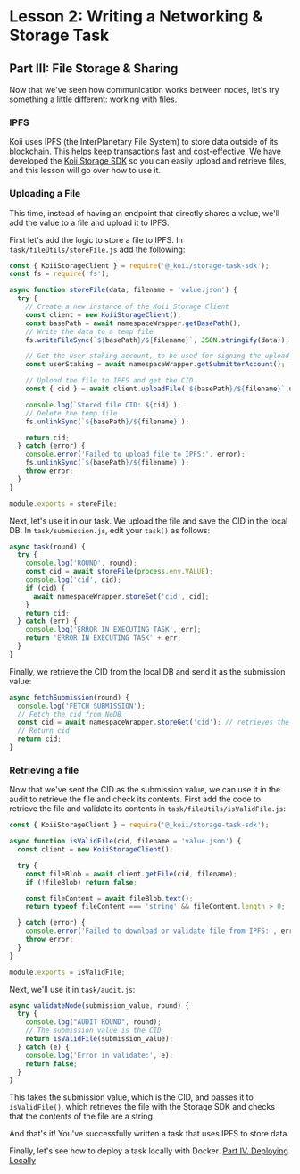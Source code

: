 # Lesson 2: Writing a Networking & Storage Task

## Part III: File Storage & Sharing

Now that we've seen how communication works between nodes, let's try something a little different: working with files.

### IPFS

Koii uses IPFS (the InterPlanetary File System) to store data outside of its blockchain. This helps keep transactions fast and cost-effective. We have developed the [Koii Storage SDK](https://www.npmjs.com/package/@_koii/storage-task-sdk) so you can easily upload and retrieve files, and this lesson will go over how to use it.

### Uploading a File

This time, instead of having an endpoint that directly shares a value, we'll add the value to a file and upload it to IPFS.

First let's add the logic to store a file to IPFS. In `task/fileUtils/storeFile.js` add the following:

```javascript
const { KoiiStorageClient } = require('@_koii/storage-task-sdk');
const fs = require('fs');

async function storeFile(data, filename = 'value.json') {
  try {
    // Create a new instance of the Koii Storage Client
    const client = new KoiiStorageClient();
    const basePath = await namespaceWrapper.getBasePath();
    // Write the data to a temp file
    fs.writeFileSync(`${basePath}/${filename}`, JSON.stringify(data));

    // Get the user staking account, to be used for signing the upload request
    const userStaking = await namespaceWrapper.getSubmitterAccount();

    // Upload the file to IPFS and get the CID
    const { cid } = await client.uploadFile(`${basePath}/${filename}`,userStaking);

    console.log(`Stored file CID: ${cid}`);
    // Delete the temp file
    fs.unlinkSync(`${basePath}/${filename}`);

    return cid;
  } catch (error) {
    console.error('Failed to upload file to IPFS:', error);
    fs.unlinkSync(`${basePath}/${filename}`);
    throw error;
  }
}

module.exports = storeFile;
```

Next, let's use it in our task. We upload the file and save the CID in the local DB. In `task/submission.js`, edit your `task()` as follows:

```javascript
async task(round) {
  try {
    console.log('ROUND', round);
    const cid = await storeFile(process.env.VALUE);
    console.log('cid', cid);
    if (cid) {
      await namespaceWrapper.storeSet('cid', cid);
    }
    return cid;
  } catch (err) {
    console.log('ERROR IN EXECUTING TASK', err);
    return 'ERROR IN EXECUTING TASK' + err;
  }
}
```

Finally, we retrieve the CID from the local DB and send it as the submission value:

```javascript
async fetchSubmission(round) {
  console.log('FETCH SUBMISSION');
  // Fetch the cid from NeDB
  const cid = await namespaceWrapper.storeGet('cid'); // retrieves the value
  // Return cid
  return cid;
}
```

### Retrieving a file

Now that we've sent the CID as the submission value, we can use it in the audit to retrieve the file and check its contents. First add the code to retrieve the file and validate its contents in `task/fileUtils/isValidFile.js`:

```javascript
const { KoiiStorageClient } = require('@_koii/storage-task-sdk');

async function isValidFile(cid, filename = 'value.json') {
  const client = new KoiiStorageClient();

  try {
    const fileBlob = await client.getFile(cid, filename);
    if (!fileBlob) return false;

    const fileContent = await fileBlob.text();
    return typeof fileContent === 'string' && fileContent.length > 0;

  } catch (error) {
    console.error('Failed to download or validate file from IPFS:', error);
    throw error;
  }
}

module.exports = isValidFile;
```

Next, we'll use it in `task/audit.js`:

```javascript
async validateNode(submission_value, round) {
  try {
    console.log("AUDIT ROUND", round);
    // The submission value is the CID
    return isValidFile(submission_value);
  } catch (e) {
    console.log('Error in validate:', e);
    return false;
  }
}
```

This takes the submission value, which is the CID, and passes it to `isValidFile()`, which retrieves the file with the Storage SDK and checks that the contents of the file are a string.

And that's it! You've successfully written a task that uses IPFS to store data.

Finally, let's see how to deploy a task locally with Docker. [Part IV. Deploying Locally](./PartIV.md)
